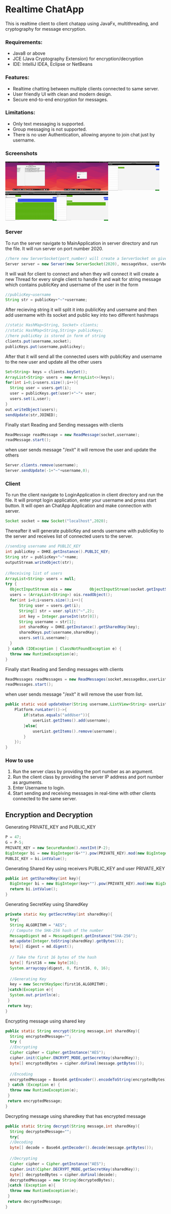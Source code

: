 # Realtime ChatApp
This is realtime client to client chatapp using JavaFx, multithreading, and cryptography for message encryption.


### Requirements:
- Java8 or above
- JCE (Java Cryptography Extension) for encryption/decryption
- IDE: IntelliJ IDEA, Eclipse or NetBeans

### Features:
- Realtime chatting between multiple clients connected to same server.
- User friendly UI with clean and modern design.
- Secure end-to-end encryption for messages.

### Limitations:
- Only text messaging is supported.
- Group messaging is not supported.
- There is no user Authentication, allowing anyone to join chat  just by username.

### Screenshots
<img align=left src="https://github.com/Hardik-Gehlot/Realtime-ChatApp/blob/main/Screenshots/server.png?raw=true" alt="server" title="Server Application" style="height:50%; width:32%" />
<img align=left src="https://github.com/Hardik-Gehlot/Realtime-ChatApp/blob/main/Screenshots/login.png?raw=true" alt="login" title="Login Application" style="height:50%; width:32%" />
<img src="https://github.com/Hardik-Gehlot/Realtime-ChatApp/blob/main/Screenshots/one.png?raw=true" alt="Client 1" title="Client 1" style="height:50%; width:32%" />
<img align=left src="https://github.com/Hardik-Gehlot/Realtime-ChatApp/blob/main/Screenshots/two.png?raw=true" alt="Client 2" title="Client 2" style="height:50%; width:32%" />
<img src="https://github.com/Hardik-Gehlot/Realtime-ChatApp/blob/main/Screenshots/three.png?raw=true" alt="Client 3" title="Client 3" style="height:50%; width:32%" />

### Server
To run the server navigate to MainApplication in server directory and run the file. It will run server on port number 2020.
```java
//here new ServerSocket(port_number) will create a ServerSocket on given port number
Server server = new Server(new ServerSocket(2020), messageVbox, userVbox);
```
It will wait for client to connect and when they will connect it will create a new Thread for every single client to handle it and wait for string message which contains publicKey and username of the user in the form 
```java
//publicKey~username
String str = publicKey+"~"+username;
```
After recieving string it will split it into publicKey and username and then add username with its socket and public key into two different hashmaps
```java
//static HashMap<String, Socket> clients;  
//static HashMap<String,String> publicKeys;
//here publicKey is stored in form of string
clients.put(username,socket);  
publicKeys.put(username,publickey);
```
After that it will send all the connected users with publicKey and username to the new user and update all the other users
```java
Set<String> keys = clients.keySet();  
ArrayList<String> users = new ArrayList<>(keys);  
for(int i=0;i<users.size();i++){  
  String user = users.get(i);  
  user = publicKeys.get(user)+"~"+ user;  
  users.set(i,user);  
}  
out.writeObject(users);
sendUpdate(str,JOINED);
```
Finally start Reading and Sending messages with clients
```java
ReadMessage readMessage = new ReadMessage(socket,username);  
readMessage.start();
```
when user sends message "/exit" it will remove the user and update the others
```java
Server.clients.remove(username);  
Server.sendUpdate(-1+"~"+username,0);
```
### Client
To run the client navigate to LoginApplication in client directory and run the file. It will prompt login application, enter your username and press start button. It will open an ChatApp Application and make connection  with server.
```java
Socket socket = new Socket("localhost",2020);
```
Thereafter it will generate publicKey and sends username with publicKey to the server and receives list of connected users to the server.
```java
//sending username and PUBLIC_KEY  
int publicKey = DHKE.getInstance().PUBLIC_KEY;  
String str = publicKey+"~"+name;  
outputStream.writeObject(str);

//Receiving list of users
ArrayList<String> users = null;  
try {  
  ObjectInputStream ois = new 		 ObjectInputStream(socket.getInputStream());  
  users = (ArrayList<String>) ois.readObject();  
  for(int i=0;i<users.size();i++){  
	  String user = users.get(i);  
	  String[] str = user.split("~",2);  
	  int key = Integer.parseInt(str[0]);  
	  String username = str[1];  
	  int sharedKey = DHKE.getInstance().getSharedKey(key);  
	  sharedKeys.put(username,sharedKey);  
	  users.set(i,username);  
  }
 } catch (IOException | ClassNotFoundException e) {  
  throw new RuntimeException(e);  
}
```
Finally start Reading and Sending messages with clients
```java
ReadMessages readMessages = new ReadMessages(socket,messageBox,userListView);  
readMessages.start();
```
when user sends message "/exit" it will remove the user from list.
```java
public static void updateUser(String username,ListView<String> userList,String status){  
	Platform.runLater(()->{  
		if(status.equals("addUser")){  
			userList.getItems().add(username);  
		}else{  
			userList.getItems().remove(username);  
		}
	});
}
```

### How to use
1.  Run the server class by providing the port number as an argument.
2.  Run the client class by providing the server IP address and port number as arguments.
3.  Enter Username to login.
4.  Start sending and receiving messages in real-time with other clients connected to the same server.

## Encryption and Decryption
Generating PRIVATE_KEY and PUBLIC_KEY
```java
P = 47;  
G = P-5;  
PRIVATE_KEY = new SecureRandom().nextInt(P-2);  
BigInteger bi = new BigInteger(G+"").pow(PRIVATE_KEY).mod(new BigInteger(P+""));  
PUBLIC_KEY = bi.intValue();
```
Generating Shared Key using receivers PUBLIC_KEY and user PRIVATE_KEY
```java
public int getSharedKey(int key){  
  BigInteger bi = new BigInteger(key+"").pow(PRIVATE_KEY).mod(new BigInteger(P+""));  
  return bi.intValue();  
}
```
Generating SecretKey using SharedKey
```java
private static Key getSecretKey(int sharedKey){  
  try{  
  String ALGORITHM = "AES";  
  // Compute the SHA-256 hash of the number  
  MessageDigest md = MessageDigest.getInstance("SHA-256");  
  md.update(Integer.toString(sharedKey).getBytes());  
  byte[] digest = md.digest();  
  
  // Take the first 16 bytes of the hash  
  byte[] first16 = new byte[16];  
  System.arraycopy(digest, 0, first16, 0, 16);  
  
  //Generating Key  
  key = new SecretKeySpec(first16,ALGORITHM);  
 }catch(Exception e){  
  System.out.println(e);  
 }  
 return key;  
}
```
Encrypting message using shared key
```java
public static String encrypt(String message,int sharedKey){  
  String encryptedMessage="";  
  try {  
  //Encrypting  
  Cipher cipher = Cipher.getInstance("AES");  
  cipher.init(Cipher.ENCRYPT_MODE,getSecretKey(sharedKey));  
  byte[] encryptedBytes = cipher.doFinal(message.getBytes());  
  
  //Encoding  
  encryptedMessage = Base64.getEncoder().encodeToString(encryptedBytes);  
 } catch (Exception e) {  
  throw new RuntimeException(e);  
 }  
 return encryptedMessage;  
}  
```
Decrypting message using sharedkey that has encrypted message
```java
public static String decrypt(String message,int sharedKey){  
  String decryptedMessage="";  
  try{  
  //Decoding  
  byte[] decode = Base64.getDecoder().decode(message.getBytes());  
  
  //Decrypting  
  Cipher cipher = Cipher.getInstance("AES");  
  cipher.init(Cipher.DECRYPT_MODE,getSecretKey(sharedKey));  
  byte[] decryptedBytes = cipher.doFinal(decode);  
  decryptedMessage = new String(decryptedBytes);  
 }catch (Exception e){  
  throw new RuntimeException(e);  
 }  
 return decryptedMessage;  
}
```
